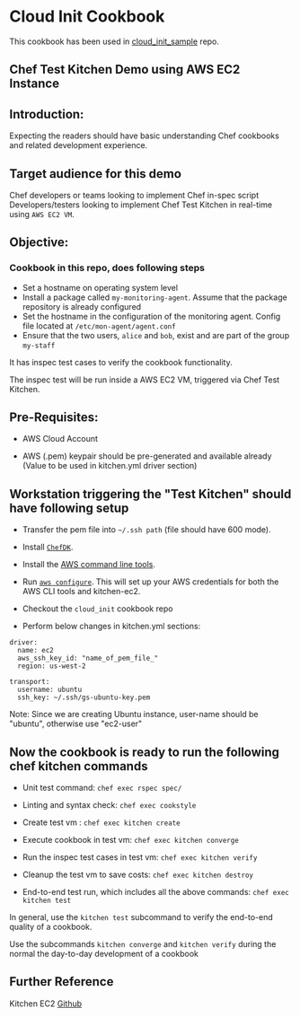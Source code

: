 # Cloud Init Cookbook
This cookbook has been used in [cloud_init_sample](https://github.com/chefgs/cloud_init_sample) repo.

## Chef Test Kitchen Demo using AWS EC2 Instance
## Introduction:
Expecting the readers should have basic understanding Chef cookbooks and related development experience.

## Target audience for this demo
Chef developers or teams looking to implement Chef in-spec script
Developers/testers looking to implement Chef Test Kitchen in real-time using `AWS EC2 VM`.

## Objective:
### Cookbook in this repo, does following steps
- Set a hostname on operating system level
- Install a package called `my-monitoring-agent`. Assume that the package repository is already configured
- Set the hostname in the configuration of the monitoring agent. Config file located at `/etc/mon-agent/agent.conf`
- Ensure that the two users, `alice` and `bob`, exist and are part of the group `my-staff`

It has inspec test cases to verify the cookbook functionality.

The inspec test will be run inside a AWS EC2 VM, triggered via Chef Test Kitchen.

## Pre-Requisites:
- AWS Cloud Account

- AWS (.pem) keypair should be pre-generated and available already (Value to be used in kitchen.yml driver section)

## Workstation triggering the "Test Kitchen" should have following setup
- Transfer the pem file into `~/.ssh path` (file should have 600 mode).

- Install [`ChefDK`](https://downloads.chef.io/chefdk/). 

- Install the [AWS command line tools](https://docs.aws.amazon.com/cli/latest/userguide/cli-chap-install.html).

- Run [`aws configure`](https://docs.aws.amazon.com/cli/latest/userguide/cli-chap-configure.html#cli-quick-configuration). This will set up your AWS credentials for both the AWS CLI tools and kitchen-ec2.

- Checkout the `cloud_init` cookbook repo

- Perform below changes in kitchen.yml sections:
```
driver:
  name: ec2
  aws_ssh_key_id: "name_of_pem_file_"
  region: us-west-2

transport:
  username: ubuntu
  ssh_key: ~/.ssh/gs-ubuntu-key.pem
```

Note: Since we are creating Ubuntu instance, user-name should be "ubuntu", otherwise use "ec2-user"

## Now the cookbook is ready to run the following chef kitchen commands
 - Unit test command: `chef exec rspec spec/`

 - Linting and syntax check: `chef exec cookstyle`

 - Create test vm : `chef exec kitchen create`

 - Execute cookbook in test vm: `chef exec kitchen converge`

 - Run the inspec test cases in test vm: `chef exec kitchen verify`

 - Cleanup the test vm to save costs: `chef exec kitchen destroy`

 - End-to-end test run, which includes all the above commands: `chef exec kitchen test`

In general, use the `kitchen test` subcommand to verify the end-to-end quality of a cookbook.

Use the subcommands `kitchen converge` and `kitchen verify` during the normal the day-to-day development of a cookbook

## Further Reference
Kitchen EC2 [Github](https://github.com/test-kitchen/kitchen-ec2)
